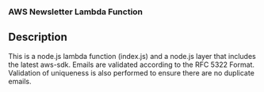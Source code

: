 ### AWS Newsletter Lambda Function

## Description
This is a node.js lambda function (index.js) and a node.js layer that includes the latest aws-sdk. Emails are validated according to the RFC 5322 Format. Validation of uniqueness is also performed to ensure there are no duplicate emails. 